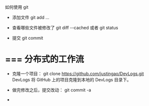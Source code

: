 如何使用 git

* 添加文件
git add <filename> ...

* 查看哪些文件被修改了
git diff --cached
或者 
git status

* 提交
git commit

===
分布式的工作流
===

* 克隆一个项目：
git clone https://github.com/justingao/DevLogs.git DevLogs
将 GitHub 上的项目克隆到本地的 DevLogs 目录下。 

* 做完修改之后，提交改动：
git commit -a

* 
